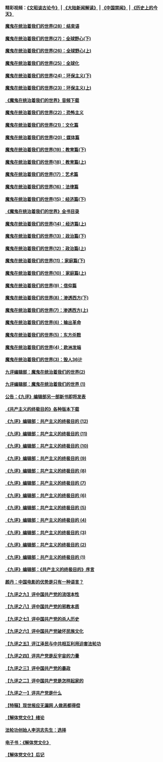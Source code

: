 #### 精彩视频：[《文昭谈古论今》](https://github.com/gfw-breaker/wenzhao/blob/master/README.md?t=01011531) | [《大陆新闻解读》](https://github.com/gfw-breaker/ntdtv-comedy/blob/master/README.md?t=01011531) | [《中国禁闻》](https://github.com/gfw-breaker/ntdtv-news/blob/master/README.md?t=01011531) | [《历史上的今天》](https://github.com/gfw-breaker/today-in-history/blob/master/README.md?t=01011531) 

#### [魔鬼在统治着我们的世界(28)：结束语](../pages/nsc422/n10936246.md?t=01011531) 

#### [魔鬼在统治着我们的世界(27)：全球野心(下)](../pages/nsc422/n10928319.md?t=01011531) 

#### [魔鬼在统治着我们的世界(26)：全球野心(上)](../pages/nsc422/n10900318.md?t=01011531) 

#### [魔鬼在统治着我们的世界(25)：全球化](../pages/nsc422/n10788205.md?t=01011531) 

#### [魔鬼在统治着我们的世界(24)：环保主义(下)](../pages/nsc422/n10695307.md?t=01011531) 

#### [魔鬼在统治着我们的世界(23)：环保主义(上)](../pages/nsc422/n10688613.md?t=01011531) 

#### [《魔鬼在统治着我们的世界》音频下载](../pages/nsc422/n10635553.md?t=01011531) 

#### [魔鬼在统治着我们的世界(22)：恐怖主义](../pages/nsc422/n10614727.md?t=01011531) 

#### [魔鬼在统治着我们的世界(21)：文化篇](../pages/nsc422/n10597706.md?t=01011531) 

#### [魔鬼在统治着我们的世界(20)：媒体篇](../pages/nsc422/n10586579.md?t=01011531) 

#### [魔鬼在统治着我们的世界(19)：教育篇(下)](../pages/nsc422/n10564808.md?t=01011531) 

#### [魔鬼在统治着我们的世界(18)：教育篇(上)](../pages/nsc422/n10526970.md?t=01011531) 

#### [魔鬼在统治着我们的世界(17)：艺术篇](../pages/nsc422/n10499093.md?t=01011531) 

#### [魔鬼在统治着我们的世界(16)：法律篇](../pages/nsc422/n10485969.md?t=01011531) 

#### [魔鬼在统治着我们的世界(15)：经济篇(下)](../pages/nsc422/n10469975.md?t=01011531) 

#### [《魔鬼在统治着我们的世界》全书目录](../pages/nsc422/n10464261.md?t=01011531) 

#### [魔鬼在统治着我们的世界(14)：经济篇(上)](../pages/nsc422/n10457370.md?t=01011531) 

#### [魔鬼在统治着我们的世界(13)：政治篇(下)](../pages/nsc422/n10448270.md?t=01011531) 

#### [魔鬼在统治着我们的世界(12)：政治篇(上)](../pages/nsc422/n10444576.md?t=01011531) 

#### [魔鬼在统治着我们的世界(11)：家庭篇(下)](../pages/nsc422/n10440961.md?t=01011531) 

#### [魔鬼在统治着我们的世界(10)：家庭篇(上)](../pages/nsc422/n10435448.md?t=01011531) 

#### [魔鬼在统治着我们的世界(9)：信仰篇](../pages/nsc422/n10432159.md?t=01011531) 

#### [魔鬼在统治着我们的世界(8)：渗透西方(下)](../pages/nsc422/n10429603.md?t=01011531) 

#### [魔鬼在统治着我们的世界(7)：渗透西方(上)](../pages/nsc422/n10426013.md?t=01011531) 

#### [魔鬼在统治着我们的世界(6)：输出革命](../pages/nsc422/n10421536.md?t=01011531) 

#### [魔鬼在统治着我们的世界(5)：东方杀戮](../pages/nsc422/n10417707.md?t=01011531) 

#### [魔鬼在统治着我们的世界(4)：欧洲发端](../pages/nsc422/n10414890.md?t=01011531) 

#### [魔鬼在统治着我们的世界(3)：毁人36计](../pages/nsc422/n10411583.md?t=01011531) 

#### [九评编辑部：魔鬼在统治着我们的世界(2)](../pages/nsc422/n10410036.md?t=01011531) 

#### [九评编辑部：魔鬼在统治着我们的世界 (1)](../pages/nsc422/n10406825.md?t=01011531) 

#### [公告：《九评》编辑部另一部新书即将发表](../pages/nsc422/n10405104.md?t=01011531) 

#### [《共产主义的终极目的》各种版本下载](../pages/nsc422/n10022138.md?t=01011531) 

#### [《九评》编辑部：共产主义的终极目的 (12)](../pages/nsc422/n9933272.md?t=01011531) 

#### [《九评》编辑部：共产主义的终极目的 (11)](../pages/nsc422/n9924973.md?t=01011531) 

#### [《九评》编辑部：共产主义的终极目的 (10)](../pages/nsc422/n9920883.md?t=01011531) 

#### [《九评》编辑部：共产主义的终极目的 (9)](../pages/nsc422/n9916363.md?t=01011531) 

#### [《九评》编辑部：共产主义的终极目的 (8)](../pages/nsc422/n9912488.md?t=01011531) 

#### [《九评》编辑部：共产主义的终极目的 (7)](../pages/nsc422/n9901176.md?t=01011531) 

#### [《九评》编辑部：共产主义的终极目的 (6)](../pages/nsc422/n9899359.md?t=01011531) 

#### [《九评》编辑部：共产主义的终极目的 (5)](../pages/nsc422/n9893174.md?t=01011531) 

#### [《九评》编辑部：共产主义的终极目的 (4)](../pages/nsc422/n9891246.md?t=01011531) 

#### [《九评》编辑部：共产主义的终极目的 (3)](../pages/nsc422/n9879879.md?t=01011531) 

#### [《九评》编辑部：共产主义的终极目的 (2)](../pages/nsc422/n9876205.md?t=01011531) 

#### [《九评》编辑部：共产主义的终极目的 (1)](../pages/nsc422/n9865857.md?t=01011531) 

#### [《九评》编辑部：《共产主义的终极目的》序言](../pages/nsc422/n9862666.md?t=01011531) 

#### [颜丹：中国电影的优势是只有一种语言？](../pages/nsc422/n9583062.md?t=01011531) 

#### [【九评之九】评中国共产党的流氓本性](../pages/nsc422/n737542.md?t=01011531) 

#### [【九评之八】评中国共产党的邪教本质](../pages/nsc422/n735942.md?t=01011531) 

#### [【九评之七】评中国共产党的杀人历史](../pages/nsc422/n733806.md?t=01011531) 

#### [【九评之六】评中国共产党破坏民族文化](../pages/nsc422/n731667.md?t=01011531) 

#### [【九评之五】评江泽民与中共相互利用迫害法轮功](../pages/nsc422/n730058.md?t=01011531) 

#### [【九评之四】评共产党是反宇宙的力量](../pages/nsc422/n727814.md?t=01011531) 

#### [【九评之三】评中国共产党的暴政](../pages/nsc422/n725597.md?t=01011531) 

#### [【九评之二】评中国共产党是怎样起家的](../pages/nsc422/n723946.md?t=01011531) 

#### [【九评之一】评共产党是什么](../pages/nsc422/n722529.md?t=01011531) 

#### [【特稿】现世报应无漏网 人做恶都得偿](../pages/nsc422/n4215167.md?t=01011531) 

#### [【解体党文化】绪论](../pages/nsc422/n1449356.md?t=01011531) 

#### [法轮功创始人李洪志先生：选择](../pages/nsc422/n3580738.md?t=01011531) 

#### [电子书：《解体党文化》](../pages/nsc422/n1573484.md?t=01011531) 

#### [【解体党文化】后记](../pages/nsc422/n1531999.md?t=01011531) 

